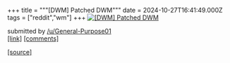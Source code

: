 +++
title = """[DWM] Patched DWM"""
date = 2024-10-27T16:41:49.000Z
tags = ["reddit","wm"]
+++
[![[DWM] Patched DWM](https://a.thumbs.redditmedia.com/_FJN1kaXjZWELQZY3i30v2kbKhUaWN9hB2yAedndz_0.jpg "[DWM] Patched DWM")](https://www.reddit.com/r/unixporn/comments/1gdf6va/dwm_patched_dwm/)

submitted by [/u/General-Purpose01](https://www.reddit.com/user/General-Purpose01)  
[\[link\]](https://www.reddit.com/gallery/1gdf6va) [\[comments\]](https://www.reddit.com/r/unixporn/comments/1gdf6va/dwm_patched_dwm/)

[[source]](https://www.reddit.com/r/unixporn/comments/1gdf6va/dwm_patched_dwm/)
